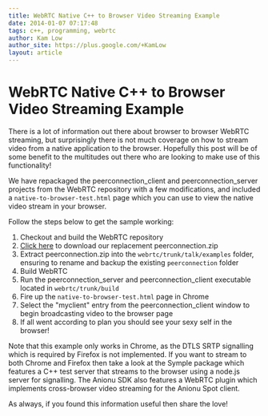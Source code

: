 ```yaml
---
title: WebRTC Native C++ to Browser Video Streaming Example
date: 2014-01-07 07:17:48
tags: c++, programming, webrtc
author: Kam Low
author_site: https://plus.google.com/+KamLow
layout: article
---
```

# WebRTC Native C++ to Browser Video Streaming Example

There is a lot of information out there about browser to browser WebRTC streaming, but surprisingly there is not much coverage on how to stream video from a native application to the browser. Hopefully this post will be of some benefit to the multitudes out there who are looking to make use of this functionality!

We have repackaged the peerconnection_client and peerconnection_server projects from the WebRTC repository with a few modifications, and included a `native-to-browser-test.html` page which you can use to view the native video stream in your browser.

Follow the steps below to get the sample working:


1. Checkout and build the WebRTC repository
2. [Click here](2014-01-07-webrtc-native-to-browser-video-streaming-example/peerconnection.zip) to download our replacement peerconnection.zip
3. Extract peerconnection.zip into the `webrtc/trunk/talk/examples` folder, ensuring to rename and backup the existing `peerconnection` folder
4. Build WebRTC
5. Run the peerconnection_server and peerconnection_client executable located in `webrtc/trunk/build`
6. Fire up the `native-to-browser-test.html` page in Chrome
7. Select the "myclient" entry from the peerconnection_client window to begin broadcasting video to the browser page
8. If all went according to plan you should see your sexy self in the browser!


Note that this example only works in Chrome, as the DTLS SRTP signalling which is required by Firefox is not implemented. If you want to stream to both Chrome and Firefox then take a look at the Symple package which features a C++ test server that streams to the browser using a node.js server for signalling. The Anionu SDK also features a WebRTC plugin which implements cross-browser video streaming for the Anionu Spot client.

As always, if you found this information useful then share the love!